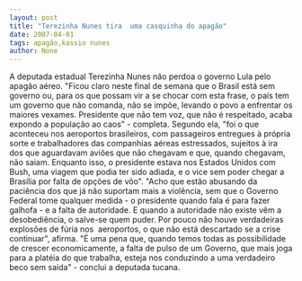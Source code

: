 ```yaml
---
layout: post
title: "Terezinha Nunes tira  uma casquinha do apagão"
date: 2007-04-01
tags: apagão,kassio nunes
author: None
---
```

A deputada estadual Terezinha Nunes não perdoa o governo Lula pelo apagão aéreo. 
\"Ficou claro neste final de semana que o Brasil está sem governo ou, para os que possam vir a se chocar com esta frase, o país tem um governo que não comanda, não se impõe, levando o povo a enfrentar os maiores vexames. Presidente que não tem voz, que não é respeitado, acaba expondo a população ao caos\" - completa.
Segundo ela, \"foi o que aconteceu nos aeroportos brasileiros, com passageiros entregues à própria sorte e trabalhadores das companhias aéreas estressados, sujeitos à ira dos que aguardavam aviões que não chegavam e que, quando chegavam, não saiam. Enquanto isso, o presidente estava nos Estados Unidos com Bush, uma viagem que podia ter sido adiada, e o vice sem poder chegar a Brasília por falta de opções de vôo\".
\"Acho que estão abusando da paciência dos que já não suportam mais a violência, sem que o Governo Federal tome qualquer medida - o presidente quando fala é para fazer galhofa - e a falta de autoridade. E quando a autoridade não existe vêm a desobediência, o salve-se quem puder. Por pouco não houve verdadeiras explosões de fúria nos&nbsp; aeroportos, o que não está descartado se a crise continuar\", afirma.
\"É uma pena que, quando temos todas as possibilidade de crescer economicamente, a falta de pulso de um Governo, que mais joga para a platéia do que trabalha, esteja nos conduzindo a uma verdadeiro beco sem saída\" - conclui a deputada tucana. 